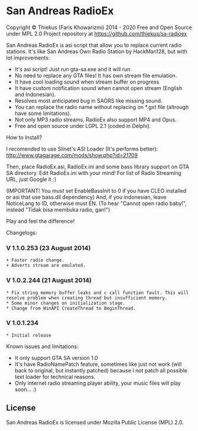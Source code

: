 # San Andreas RadioEx
Copyright © Thiekus (Faris Khowarizmi) 2014 - 2020
Free and Open Source under MPL 2.0
Project repository at https://github.com/thiekus/sa-radioex

San Andreas RadioEx is asi script that allow you to replace current radio stations.
It's like San Andreas Own Radio Station by HackMan128, but with lot improvements:
* It's asi script! Just run gta-sa.exe and it will run.
* No need to replace any GTA files! It has own stream file emulation.
* It have cool loading sound when stream buffer on progress
* It have custom notification sound when cannot open stream (English and Indonesian).
* Resolves most anticipated bug in SAORS like missing sound.
* You can replace the radio name without replacing on *.gxt file (altrough have some limitations).
* Not only MP3 radio streams, RadioEx also support MP4 and Opus.
* Free and open source under LGPL 2.1 (coded in Delphi).

How to Install?

I recomended to use Slinet's ASI Loader (It's performs better):
http://www.gtagarage.com/mods/show.php?id=21709

Then, place RadioEx.asi, RadioEx.ini and some bass library support on GTA SA directory. Edit RadioEx.ini with your mind! For list of Radio Streaming URL, just Google it :)

(IMPORTANT! You must set EnableBassInit to 0 if you have CLEO installed or asi that use bass.dll dependency) And, if you indonesian, leave NoticeLang to ID, otherwise must EN.
(To hear "Cannot open radio baby!", instead "Tidak bisa membuka radio, gan!")

Play and feel the difference!

Changelogs:

### V 1.1.0.253 (23 August 2014)
````
+ Faster radio change.
+ Adverts stream are emulated.
````

### V 1.0.2.244 (21 August 2014)
````
* Fix string memory buffer leaks and c call function fault. This will resolve problem when creating thread but insufficient memory.
* Some minor changes on initialization stage.
* Change from WinAPI CreateThread to BeginThread.
````

### V 1.0.1.234
````
* Initial release
````

Known issues and limitations:
* It only support GTA SA version 1.0
* It's have RadioNamePatch feature, sometimes like just not work (will back to original, but instantly patched) because I not patch all possible text loader for technical reasons.
* Only internet radio streaming player ability, your music files will play soon... :)

## License

San Andreas RadioEx is licensed under Mozilla Public License (MPL) 2.0.
